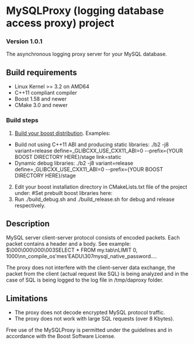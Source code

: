 # MySQLProxy (logging database access proxy) project
### Version 1.0.1

The asynchronous logging proxy server for your MySQL database.

## Build requirements
* Linux Kernel >= 3.2 on AMD64
* C++11 compliant compiler
* Boost 1.58 and newer
* CMake 3.0 and newer

### Build steps
1. [Build your boost distribution](http://www.boost.org/build/doc/html/bbv2/installation.html). Examples:
* Build not using C++11 ABI and producing static libraries:
./b2 -j8 variant=release define=_GLIBCXX_USE_CXX11_ABI=0 --prefix={YOUR BOOST DIRECTORY HERE}/stage link=static
* Dynamic debug libraries:
./b2 -j8 variant=release define=_GLIBCXX_USE_CXX11_ABI=0 --prefix={YOUR BOOST DIRECTORY HERE}/stage

2. Edit your boost installation directory in CMakeLists.txt file of the project under:
#Set prebuilt boost libraries here:
3. Run ./build_debug.sh and ./build_release.sh for debug and release respectively.

## Description

MySQL server client-server protocol consists of encoded packets. Each packet contains a header and a body. See example:
$\000\000\000\003SELECT * FROM my.tab\nLIMIT 0, 1000\nn_compile_os'mes'EADU\307mysql_native_password....

The proxy does not interfere with the client-server data exchange, the packet from the client (actual request like SQL) is being analyzed and in the case of SQL is being logged to the log file in /tmp/daproxy folder.

## Limitations
* The proxy does not decode encrypted MySQL protocol traffic.
* The proxy does not work with large SQL requests (over 8 Kbytes).

Free use of the MySQLProxy is permitted under the guidelines and in accordance with the Boost Software License.
